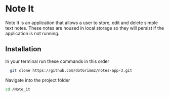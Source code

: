 # Note It

Note It is an application that allows a user to store, edit and delete simple text notes. These notes are housed in local storage so they will persist if the application is not running.

## Installation

In your terminal run these commands in this order

```bash
  git clone https://github.com/dotGrimmz/notes-app-3.git 
 ```

 Navigate into the project folder

```bash
cd /Note_it
```